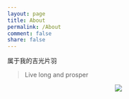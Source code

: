```yaml
---
layout: page
title: About
permalink: /About
comment: false
share: false
---
```


属于我的吉光片羽


> Live long and prosper

<center>
    <p><img src="http://dreamofbook.qiniudn.com/hacker.png" align="center"></p>
</center>